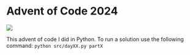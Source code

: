 # Advent of Code 2024

![](https://img.shields.io/badge/stars%20⭐-31-yellow)

This advent of code I did in Python.
To run a solution use the following command: `python src/dayXX.py partX`
